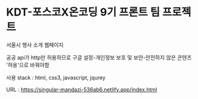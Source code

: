 # KDT-포스코X온코딩 9기 프론트 팀 프로젝트
서울시 행사 소개 웹페이지

공공 api가 http만 허용하므로
구글 설정-개인정보 보호 및 보안-안전하지 않은 콘텐츠 '허용'으로 바꿔야함

사용 stack :
html, css3, javascript, jqurey


URL : https://singular-mandazi-536ab6.netlify.app/index.html
